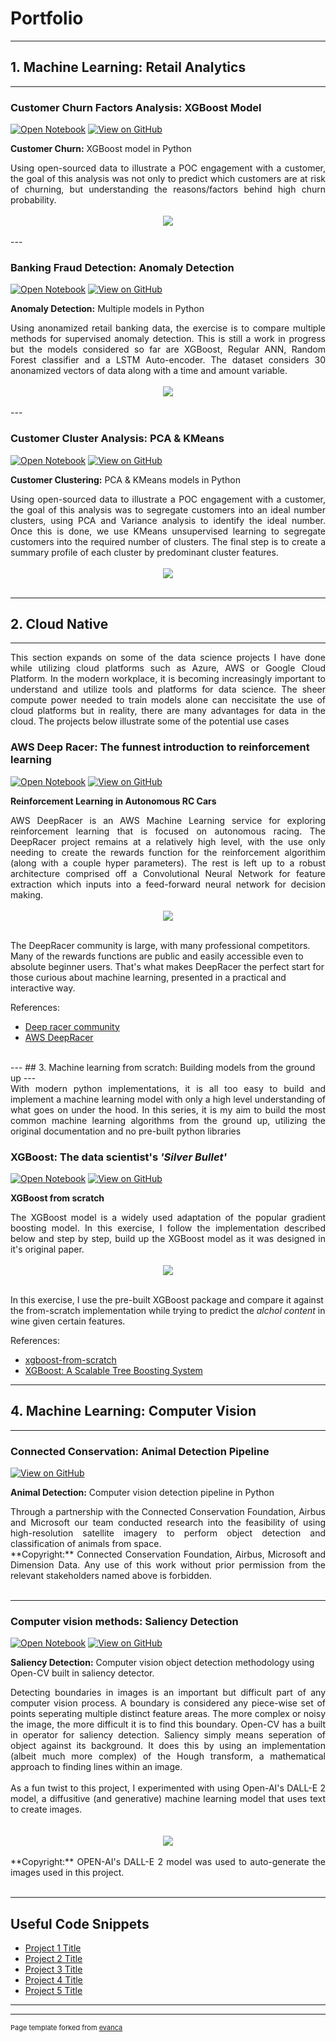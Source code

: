 # Portfolio
---
## 1. Machine Learning: Retail Analytics
---

### Customer Churn Factors Analysis: XGBoost Model

[![Open Notebook](https://img.shields.io/badge/Jupyter-Open_Notebook-blue?logo=Jupyter)](Projects/CustomerChurn/CustomerChurn.ipynb)
[![View on GitHub](https://img.shields.io/badge/GitHub-View_on_GitHub-blue?logo=GitHub)](https://github.com/markramn/markramn.github.io/tree/main/Projects/CustomerChurn)

**Customer Churn:** XGBoost model in Python

<div style="text-align: justify">Using open-sourced data to illustrate a POC engagement with a customer, the goal of this analysis was not only to predict which customers are at risk of churning, but understanding the reasons/factors behind high churn probability. </div>

<br>
<center><img src="Base/images/CustomerChurn_Header.jpg"></center>
<br>
---

### Banking Fraud Detection: Anomaly Detection

[![Open Notebook](https://img.shields.io/badge/Jupyter-Open_Notebook-blue?logo=Jupyter)](Projects/FraudDetection/FraudDetection.ipynb)
[![View on GitHub](https://img.shields.io/badge/GitHub-View_on_GitHub-blue?logo=GitHub)](https://github.com/markramn/markramn.github.io/tree/main/Projects/FraudDetection)

**Anomaly Detection:** Multiple models in Python

<div style="text-align: justify">Using anonamized retail banking data, the exercise is to compare multiple methods for supervised anomaly detection. This is still a work in progress but the models considered so far are XGBoost, Regular ANN, Random Forest classifier and a LSTM Auto-encoder. 
The dataset considers 30 anonamized vectors of data along with a time and amount variable. </div>

<br>
<center><img src="Base/images/FraudDetection_Header.jpg"></center>
<br>
---

### Customer Cluster Analysis: PCA & KMeans

[![Open Notebook](https://img.shields.io/badge/Jupyter-Open_Notebook-blue?logo=Jupyter)](Projects/CustomerClustering/CustomerClustering.ipynb)
[![View on GitHub](https://img.shields.io/badge/GitHub-View_on_GitHub-blue?logo=GitHub)](https://github.com/markramn/markramn.github.io/tree/main/Projects/CustomerClustering)

**Customer Clustering:** PCA & KMeans models in Python

<div style="text-align: justify">Using open-sourced data to illustrate a POC engagement with a customer, the goal of this analysis was to segregate customers into an ideal number clusters, using PCA and Variance analysis to identify the ideal number. Once this is done, we use KMeans unsupervised learning to segregate customers into the required number of clusters. The final step is to create a summary profile of each cluster by predominant cluster features. </div>

<br>
<center><img src="Base/images/CustomerClustering_Header.jpg"></center>
<br>

---
## 2. Cloud Native
---
<div style="text-align: justify">This section expands on some of the data science projects I have done while utilizing cloud platforms such as Azure, AWS or Google Cloud Platform. In the modern workplace, it is becoming increasingly important to understand and utilize tools and platforms for data science. The sheer compute power needed to train models alone can neccisitate the use of cloud platforms but in reality, there are many advantages for data in the cloud. The projects below illustrate some of the potential use cases </div>

### AWS Deep Racer: The funnest introduction to reinforcement learning

[![Open Notebook](https://img.shields.io/badge/Jupyter-Open_Notebook-blue?logo=Jupyter)](Projects/AWS_DeepRacer/AWS_DeepRacer.ipynb)
[![View on GitHub](https://img.shields.io/badge/GitHub-View_on_GitHub-blue?logo=GitHub)](https://github.com/markramn/markramn.github.io/tree/main/Projects/AWS_DeepRacer)

**Reinforcement Learning in Autonomous RC Cars**

<div style="text-align: justify"> 
AWS DeepRacer is an AWS Machine Learning service for exploring reinforcement learning that is focused on autonomous racing. The DeepRacer project remains at a relatively high level, with the use only needing to create the rewards function for the reinforcement algorithim (along with a couple hyper parameters). The rest is left up to a robust architecture comprised off a Convolutional Neural Network for feature extraction which inputs into a feed-forward neural network for decision making. </div> 

<br>
<center><img src="Base/images/AWS_DeepRacer_Header.jpg"></center>
<br>

The DeepRacer community is large, with many professional competitors. Many of the rewards functions are public and easily accessible even to absolute beginner users. That's what makes DeepRacer the perfect start for those curious about machine learning, presented in a practical and interactive way.
 
References:
- [Deep racer community](https://github.com/aws-deepracer-community)
- [AWS DeepRacer](https://www.kdd.org/kdd2016/papers/files/rfp0697-chenAemb.pdf](https://docs.aws.amazon.com/deepracer/latest/developerguide/deepracer-how-it-works-overview-reinforcement-learning.html))

<br>
---
## 3. Machine learning from scratch: Building models from the ground up
---
<div style="text-align: justify">With modern python implementations, it is all too easy to build and implement a machine learning model with only a high level understanding of what goes on under the hood. In this series, it is my aim to build the most common machine learning algorithms from the ground up, utilizing the original documentation and no pre-built python libraries </div>


### XGBoost: The data scientist's _'Silver Bullet'_

[![Open Notebook](https://img.shields.io/badge/Jupyter-Open_Notebook-blue?logo=Jupyter)](Projects/Scratch_XGBoost/Scratch_XGBoost.ipynb)
[![View on GitHub](https://img.shields.io/badge/GitHub-View_on_GitHub-blue?logo=GitHub)](https://github.com/markramn/markramn.github.io/tree/main/Projects/Scratch_XGBoost)

**XGBoost from scratch**

<div style="text-align: justify"> 
The XGBoost model is a widely used adaptation of the popular gradient boosting model. In this exercise, I follow the implementation described below and step by step, build up the XGBoost model as it was designed in it's original paper. </div> 

<br>
<center><img src="Base/images/ScratchXGBoost_Header.jpg"></center>
<br>

In this exercise, I use the pre-built XGBoost package and compare it against the from-scratch implementation while trying to predict the _alchol content_ in wine given certain features.

References:
- [xgboost-from-scratch](https://blog.mattbowers.dev/xgboost-from-scratch)
- [XGBoost: A Scalable Tree Boosting System](https://www.kdd.org/kdd2016/papers/files/rfp0697-chenAemb.pdf)

---
## 4. Machine Learning: Computer Vision
---

### Connected Conservation: Animal Detection Pipeline

[![View on GitHub](https://img.shields.io/badge/GitHub-View_on_GitHub-blue?logo=GitHub)](https://github.com/markramn/markramn.github.io/tree/main/Projects/ConnectedConservation)

**Animal Detection:** Computer vision detection pipeline in Python

<div style="text-align: justify">Through a partnership with the Connected Conservation Foundation, Airbus and Microsoft our team conducted research into the feasibility of using high-resolution satellite imagery to perform object detection and classification of animals from space. </div>

<div style="text-align: justify">**Copyright:** Connected Conservation Foundation, Airbus, Microsoft and Dimension Data. Any use of this work without prior permission from the relevant stakeholders named above is forbidden. </div>

<br>

---

### Computer vision methods: Saliency Detection

[![Open Notebook](https://img.shields.io/badge/Jupyter-Open_Notebook-blue?logo=Jupyter)](Projects/FraudDetection/SaliencyDetection.ipynb)
[![View on GitHub](https://img.shields.io/badge/GitHub-View_on_GitHub-blue?logo=GitHub)](https://github.com/markramn/markramn.github.io/tree/main/Projects/SaliencyDetection)

**Saliency Detection:** Computer vision object detection methodology using Open-CV built in saliency detector.

<div style="text-align: justify"> Detecting boundaries in images is an important but difficult part of any computer vision process. A boundary is considered any piece-wise set of points seperating multiple distinct feature areas. The more complex or noisy the image, the more difficult it is to find this boundary. Open-CV has a built in operator for saliency detection. Saliency simply means seperation of object against its background. It does this by using an implementation (albeit much more complex) of the Hough transform, a mathematical approach to finding lines within an image.</div>

<br>
<div style="text-align: justify">As a fun twist to this project, I experimented with using Open-AI's DALL-E 2 model, a diffusitive (and generative) machine learning model that uses text to create images.</div>
<br>

<br>
<center><img src="Base/images/SaliencyDetection_Header.jpg"></center>
<br>

<div style="text-align: justify">**Copyright:** OPEN-AI's DALL-E 2 model was used to auto-generate the images used in this project. </div>

<br>

---

## Useful Code Snippets

- [Project 1 Title](http://example.com/)
- [Project 2 Title](http://example.com/)
- [Project 3 Title](http://example.com/)
- [Project 4 Title](http://example.com/)
- [Project 5 Title](http://example.com/)

---




---
<p style="font-size:11px">Page template forked from <a href="https://github.com/evanca/quick-portfolio">evanca</a></p>
<!-- Remove above link if you don't want to attibute -->
